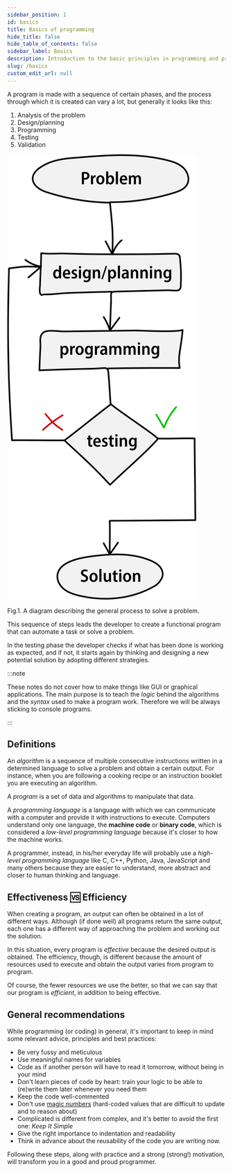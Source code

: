 ```yaml
---
sidebar_position: 1
id: basics
title: Basics of programming
hide_title: false
hide_table_of_contents: false
sidebar_label: Basics
description: Introduction to the basic principles in programming and problem-solving.
slug: /basics
custom_edit_url: null
---
```



A program is made with a sequence of certain phases, and the process through which it is created can vary a lot, but generally it looks like this:
1. Analysis of the problem
2. Design/planning
3. Programming
4. Testing
5. Validation

![Problem-solving process diagram](./assets/problem-solving-process.svg)
<figcaption>Fig.1. A diagram describing the general process to solve a problem.</figcaption>

This sequence of steps leads the developer to create a functional program that can automate a task or solve a problem. 

In the testing phase the developer checks if what has been done is working as expected, and if not, it starts again by thinking and designing a new potential solution by adopting different strategies.

:::note

These notes do not cover how to make things like GUI or graphical applications. The main purpose is to teach the *logic* behind the algorithms and the *syntax* used to make a program work. Therefore we will be always sticking to console programs.

:::

## Definitions

An *algorithm* is a sequence of multiple consecutive instructions written in a determined language to solve a problem and obtain a certain output. For instance, when you are following a cooking recipe or an instruction booklet you are executing an algorithm.

A *program* is a set of data and algorithms to manipulate that data.

A *programming language* is a language with which we can communicate with a computer and provide it with instructions to execute. Computers understand only one language, the **machine code** or **binary code**, which is considered a *low-level programming language* because it's closer to how the machine works.

A programmer, instead, in his/her everyday life will probably use a *high-level programming language* like C, C++, Python, Java, JavaScript and many others because they are easier to understand, more abstract and closer to human thinking and language.

## Effectiveness 🆚 Efficiency

When creating a program, an output can often be obtained in a lot of different ways. Although (if done well) all programs return the same output, each one has a different way of approaching the problem and working out the solution.

In this situation, every program is *effective* because the desired output is obtained. The efficiency, though, is different because the amount of resources used to execute and obtain the output varies from program to program.

Of course, the fewer resources we use the better, so that we can say that our program is *efficient*, in addition to being effective.

## General recommendations

While programming (or coding) in general, it's important to keep in mind some relevant advice, principles and best practices:

- Be very fussy and meticulous
- Use meaningful names for variables
- Code as if another person will have to read it tomorrow, without being in your mind
- Don't learn pieces of code by heart: train your logic to be able to (re)write them later whenever you need them
- Keep the code well-commented
- Don't use [magic numbers](https://en.wikipedia.org/wiki/Magic_number_(programming)) (hard-coded values that are difficult to update and to reason about)
- Complicated is different from complex, and it's better to avoid the first one: *Keep It Simple*
- Give the right importance to indentation and readability
- Think in advance about the reusability of the code you are writing now.

Following these steps, along with practice and a strong (strong!) motivation, will transform you in a good and proud programmer.